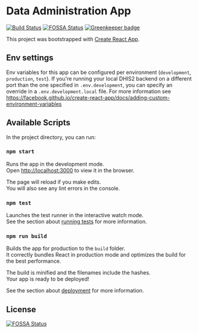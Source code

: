 # Data Administration App

[![Build Status](https://travis-ci.com/dhis2/data-administration-app.svg?branch=master)](https://travis-ci.com/dhis2/data-administration-app)
[![FOSSA Status](https://app.fossa.io/api/projects/git%2Bgithub.com%2Fdhis2%2Fdata-administration-app.svg?type=shield)](https://app.fossa.io/projects/git%2Bgithub.com%2Fdhis2%2Fdata-administration-app?ref=badge_shield)
[![Greenkeeper badge](https://badges.greenkeeper.io/dhis2/data-administration-app.svg)](https://greenkeeper.io/)

This project was bootstrapped with [Create React App](https://github.com/facebook/create-react-app).

## Env settings

Env variables for this app can be configured per environment (`development`, `production`, `test`). If you're running your local DHIS2 backend on a different port than the one specified in `.env.development`, you can specify an override in a `.env.development.local` file. For more information see https://facebook.github.io/create-react-app/docs/adding-custom-environment-variables

## Available Scripts

In the project directory, you can run:

### `npm start`

Runs the app in the development mode.<br>
Open [http://localhost:3000](http://localhost:3000) to view it in the browser.

The page will reload if you make edits.<br>
You will also see any lint errors in the console.

### `npm test`

Launches the test runner in the interactive watch mode.<br>
See the section about [running tests](https://facebook.github.io/create-react-app/docs/running-tests) for more information.

### `npm run build`

Builds the app for production to the `build` folder.<br>
It correctly bundles React in production mode and optimizes the build for the best performance.

The build is minified and the filenames include the hashes.<br>
Your app is ready to be deployed!

See the section about [deployment](https://facebook.github.io/create-react-app/docs/deployment) for more information.

## License

[![FOSSA Status](https://app.fossa.io/api/projects/git%2Bgithub.com%2Fdhis2%2Fdata-administration-app.svg?type=large)](https://app.fossa.io/projects/git%2Bgithub.com%2Fdhis2%2Fdata-administration-app?ref=badge_large)
